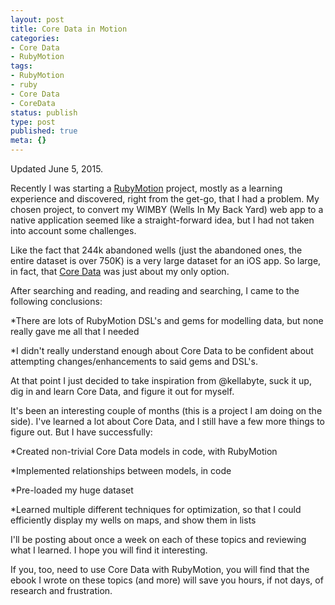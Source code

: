 ```yaml
---
layout: post
title: Core Data in Motion
categories:
- Core Data
- RubyMotion
tags:
- RubyMotion
- ruby
- Core Data
- CoreData
status: publish
type: post
published: true
meta: {}
---
```


Updated June 5, 2015.


Recently I was starting a 
[RubyMotion](http://rubymotion.com) project, mostly as a learning experience and discovered, right from the get-go, that I had a problem. My chosen project, to convert my WIMBY (Wells In My Back Yard) web app to a native application 
seemed like a straight-forward idea, but I had not taken into account some challenges.


Like the fact that 244k abandoned wells (just the abandoned ones, the entire dataset is over 750K) is a 
very large dataset for an iOS app. So large, in fact, that 
[Core Data](http://developer.apple.com/library/mac/ipad/#documentation/cocoa/Conceptual/CoreData/cdProgrammingGuide.html) was just about my only option.


After searching and reading, and reading and searching, I came to the following conclusions:


*There are lots of RubyMotion DSL's and gems for modelling data, but none really gave me all that I needed


*I didn't really understand enough about Core Data to be confident about attempting changes/enhancements to said gems and DSL's.


At that point I just decided to take inspiration from @kellabyte, suck it up, dig in and learn Core Data, and figure it out for myself.


It's been an interesting couple of months (this is a project I am doing on the side). I've learned a lot about Core Data, and I still have a few more things to figure out. But I have successfully:


*Created non-trivial Core Data models in code, with RubyMotion


*Implemented relationships between models, in code


*Pre-loaded my huge dataset


*Learned multiple different techniques for optimization, so that I could efficiently display my wells on maps, and show them in lists


I'll be posting about once a week on each of these topics and reviewing what I learned. I hope you will find it interesting.


If you, too, need to use Core Data with RubyMotion, you will find that the ebook I wrote on these topics (and more) will save you hours, if not days, of research and frustration.
